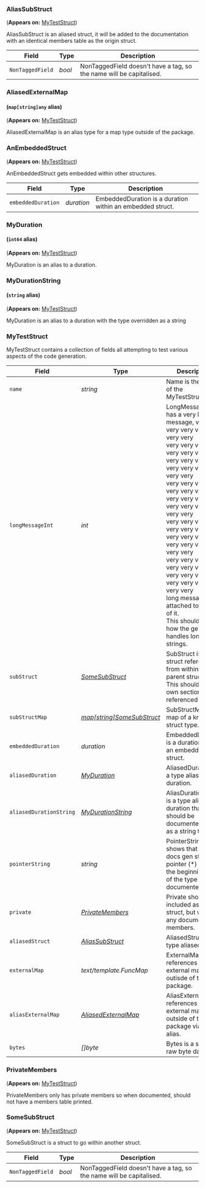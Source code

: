 <!--- THIS FILE IS AUTOGENERATED!!! DO NOT EDIT!!! -->

### AliasSubStruct

(**Appears on:** [MyTestStruct](#myteststruct))

AliasSubStruct is an aliased struct, it will be added to the documentation with an identical
members table as the origin struct.

| Field | Type | Description |
| ----- | ---- | ----------- |
| `NonTaggedField` | _bool_ | NonTaggedField doesn't have a tag, so the name will be capitalised. |

### AliasedExternalMap
#### (`map[string]any` alias)

(**Appears on:** [MyTestStruct](#myteststruct))

AliasedExternalMap is an alias type for a map type outside of the package.

### AnEmbeddedStruct

(**Appears on:** [MyTestStruct](#myteststruct))

AnEmbeddedStruct gets embedded within other structures.

| Field | Type | Description |
| ----- | ---- | ----------- |
| `embeddedDuration` | _duration_ | EmbeddedDuration is a duration within an embedded struct. |

### MyDuration
#### (`int64` alias)

(**Appears on:** [MyTestStruct](#myteststruct))

MyDuration is an alias to a duration.

### MyDurationString
#### (`string` alias)

(**Appears on:** [MyTestStruct](#myteststruct))

MyDuration is an alias to a duration with the type overridden as a string

### MyTestStruct

MyTestStruct contains a collection of fields all attempting to test various
aspects of the code generation.

| Field | Type | Description |
| ----- | ---- | ----------- |
| `name` | _string_ | Name is the name of the MyTestStruct. |
| `longMessageInt` | _int_ | LongMessageInt has a very long message, very very very very very very<br/>very very very very very very very very very very very very very very<br/>very very very very very very very very very very very very very very<br/>very very very very very very very very very very very very very very<br/>very very very very very very very very very very very very very very<br/>long message attached to the top of it.<br/>This should prove how the generator handles long doc strings. |
| `subStruct` | _[SomeSubStruct](#somesubstruct)_ | SubStruct is a struct referenced from within the parent struct.<br/>This should get its own section in the referenced docs. |
| `subStructMap` | _[map[string]SomeSubStruct](#somesubstruct)_ | SubStructMap is a map of a known struct type. |
| `embeddedDuration` | _duration_ | EmbeddedDuration is a duration within an embedded struct. |
| `aliasedDuration` | _[MyDuration](#myduration)_ | AliasedDuration is a type alias to a duration. |
| `aliasedDurationString` | _[MyDurationString](#mydurationstring)_ | AliasDurationString is a type alias to a duration that should be documented<br/>as a string type. |
| `pointerString` | _string_ | PointerString shows that the docs gen strips the pointer (*) from the beginning<br/>of the type when documented. |
| `private` | _[PrivateMembers](#privatemembers)_ | Private should be included as a new struct, but without any documented members. |
| `aliasedStruct` | _[AliasSubStruct](#aliassubstruct)_ | AliasedStruct is a type aliased struct |
| `externalMap` | _text/template.FuncMap_ | ExternalMap references and external map type outisde of the package. |
| `aliasExternalMap` | _[AliasedExternalMap](#aliasedexternalmap)_ | AliasExternalMap references an external map type outside of the package via an alias. |
| `bytes` | _[]byte_ | Bytes is a slice of raw byte data. |

### PrivateMembers

(**Appears on:** [MyTestStruct](#myteststruct))

PrivateMembers only has private members so when documented, should not have a members table printed.

### SomeSubStruct

(**Appears on:** [MyTestStruct](#myteststruct))

SomeSubStruct is a struct to go within another struct.

| Field | Type | Description |
| ----- | ---- | ----------- |
| `NonTaggedField` | _bool_ | NonTaggedField doesn't have a tag, so the name will be capitalised. |
